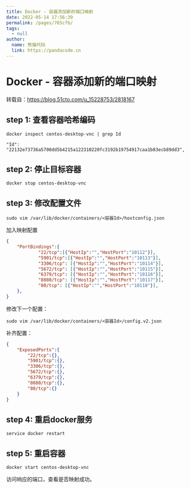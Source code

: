 ```yaml
---
title: Docker - 容器添加新的端口映射
date: 2022-05-14 17:56:39
permalink: /pages/765cfb/
tags: 
  - null
author: 
  name: 熊猫代码
  link: https://pandacode.cn
---
```


# Docker - 容器添加新的端口映射

转载自：https://blog.51cto.com/u_15228753/2818167

## step 1: 查看容器哈希编码

```shell
docker inspect centos-desktop-vnc | grep Id
```

```
"Id": "22132e73736a5700dd5b4215a122310220fc3192b19754917caa1b83ecb89dd3",
```

## step 2: 停止目标容器

```shell
docker stop centos-desktop-vnc
```

## step 3: 修改配置文件

```shell
sudo vim /var/lib/docker/containers/<容器Id>/hostconfig.json
```

加入映射配置

```json
{
    "PortBindings":{
			"22/tcp":[{"HostIp":"","HostPort":"10112"}],
			"5901/tcp":[{"HostIp":"","HostPort":"10113"}],
			"3306/tcp": [{"HostIp":"","HostPort":"10114"}],
			"5672/tcp": [{"HostIp":"","HostPort":"10115"}],
			"6379/tcp": [{"HostIp":"","HostPort":"10116"}],
			"8080/tcp": [{"HostIp":"","HostPort":"10117"}],
			"80/tcp": [{"HostIp":"","HostPort":"10118"}],
	},
}
```

修改下一个配置：

```shell
sudo vim /var/lib/docker/containers/<容器Id>/config.v2.json
```

补齐配置：

```json
{
    "ExposedPorts":{
        "22/tcp":{},
        "5901/tcp":{},
        "3306/tcp":{},
        "5672/tcp":{},
        "6379/tcp":{},
        "8080/tcp":{},
        "80/tcp":{}
    }
}
```

## step 4: 重启docker服务

 ```shell
 service docker restart
 ```

## step 5: 重启容器

```shell
docker start centos-desktop-vnc
```

访问响应的端口，查看是否映射成功。
